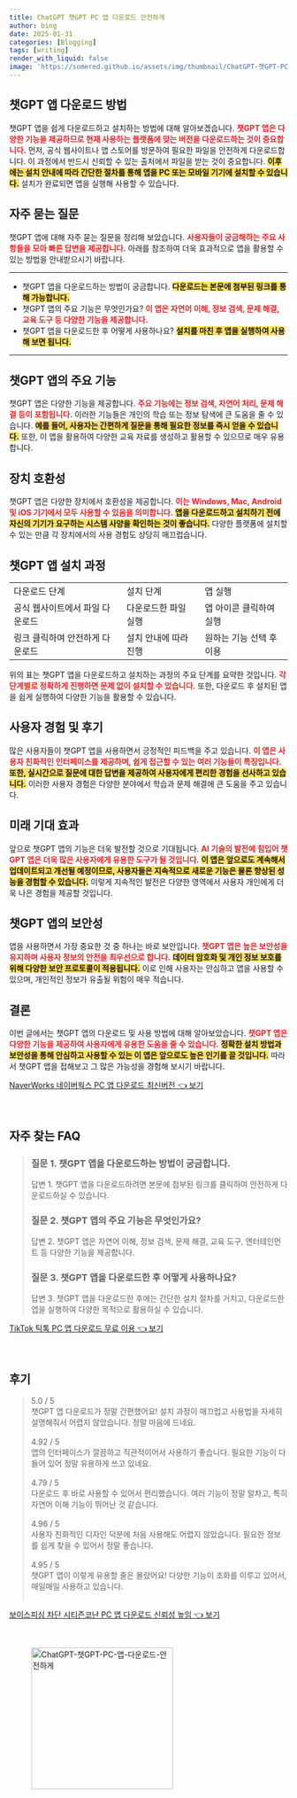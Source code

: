 ```yaml
---
title: ChatGPT 챗GPT PC 앱 다운로드 안전하게
author: bing
date: 2025-01-31
categories: [Blogging]
tags: [writing]
render_with_liquid: false
image: 'https://somered.github.io/assets/img/thumbnail/ChatGPT-챗GPT-PC-앱-다운로드-안전하게.webp'
---
```



<h2 id='챗GPT_앱_다운로드'>챗GPT 앱 다운로드 방법</h2>

<p>챗GPT 앱을 쉽게 다운로드하고 설치하는 방법에 대해 알아보겠습니다. <b><span style="color: #ee2323;">챗GPT 앱은 다양한 기능을 제공하므로 현재 사용하는 플랫폼에 맞는 버전을 다운로드하는 것이 중요합니다.</span></b> 먼저, 공식 웹사이트나 앱 스토어를 방문하여 필요한 파일을 안전하게 다운로드합니다. 이 과정에서 반드시 신뢰할 수 있는 출처에서 파일을 받는 것이 중요합니다. <b><span style="background-color: #ffe066;">이후에는 설치 안내에 따라 간단한 절차를 통해 앱을 PC 또는 모바일 기기에 설치할 수 있습니다.</span></b> 설치가 완료되면 앱을 실행해 사용할 수 있습니다.</p>

<h2 id='자주_묻는_질문'>자주 묻는 질문</h2>

<p>챗GPT 앱에 대해 자주 묻는 질문을 정리해 보았습니다. <b><span style="color: #ee2323;">사용자들이 궁금해하는 주요 사항들을 모아 빠른 답변을 제공합니다.</span></b> 아래를 참조하여 더욱 효과적으로 앱을 활용할 수 있는 방법을 안내받으시기 바랍니다.</p>

<hr />

<ul>
    <li>챗GPT 앱을 다운로드하는 방법이 궁금합니다. <b><span style="background-color: #ffe066;">다운로드는 본문에 첨부된 링크를 통해 가능합니다.</span></b></li>
    <li>챗GPT 앱의 주요 기능은 무엇인가요? <b><span style="color: #ee2323;">이 앱은 자연어 이해, 정보 검색, 문제 해결, 교육 도구 등 다양한 기능을 제공합니다.</span></b></li>
    <li>챗GPT 앱을 다운로드한 후 어떻게 사용하나요? <b><span style="background-color: #ffe066;">설치를 마친 후 앱을 실행하여 사용 해 보면 됩니다.</span></b></li>
</ul>

<hr />

<h2 id='챗GPT_앱의_주요_기능'>챗GPT 앱의 주요 기능</h2>

<p>챗GPT 앱은 다양한 기능을 제공합니다. <b><span style="color: #ee2323;">주요 기능에는 정보 검색, 자연어 처리, 문제 해결 등이 포함됩니다.</span></b> 이러한 기능들은 개인의 학습 또는 정보 탐색에 큰 도움을 줄 수 있습니다. <b><span style="background-color: #ffe066;">예를 들어, 사용자는 간편하게 질문을 통해 필요한 정보를 즉시 얻을 수 있습니다.</span></b> 또한, 이 앱을 활용하여 다양한 교육 자료를 생성하고 활용할 수 있으므로 매우 유용합니다.</p>

<h2 id='장치_호환성'>장치 호환성</h2>

<p>챗GPT 앱은 다양한 장치에서 호환성을 제공합니다. <b><span style="color: #ee2323;">이는 Windows, Mac, Android 및 iOS 기기에서 모두 사용할 수 있음을 의미합니다.</span></b> <b><span style="background-color: #ffe066;">앱을 다운로드하고 설치하기 전에 자신의 기기가 요구하는 시스템 사양을 확인하는 것이 좋습니다.</span></b> 다양한 플랫폼에 설치할 수 있는 만큼 각 장치에서의 사용 경험도 상당히 매끄럽습니다.</p>

<h2 id='챗GPT_앱_설치_과정'>챗GPT 앱 설치 과정</h2>

<table>
    <tr>
        <td>다운로드 단계</td>
        <td>설치 단계</td>
        <td>앱 실행</td>
    </tr>
    <tr>
        <td>공식 웹사이트에서 파일 다운로드</td>
        <td>다운로드한 파일 실행</td>
        <td>앱 아이콘 클릭하여 실행</td>
    </tr>
    <tr>
        <td>링크 클릭하여 안전하게 다운로드</td>
        <td>설치 안내에 따라 진행</td>
        <td>원하는 기능 선택 후 이용</td>
    </tr>
</table>

<p>위의 표는 챗GPT 앱을 다운로드하고 설치하는 과정의 주요 단계를 요약한 것입니다. <b><span style="color: #ee2323;">각 단계별로 정확하게 진행하면 문제 없이 설치할 수 있습니다.</span></b> 또한, 다운로드 후 설치된 앱을 쉽게 실행하여 다양한 기능을 활용할 수 있습니다.</p>

<h2 id='사용자_경험_및_후기'>사용자 경험 및 후기</h2>

<p>많은 사용자들이 챗GPT 앱을 사용하면서 긍정적인 피드백을 주고 있습니다. <b><span style="color: #ee2323;">이 앱은 사용자 친화적인 인터페이스를 제공하며, 쉽게 접근할 수 있는 여러 기능들이 특징입니다.</span></b> <b><span style="background-color: #ffe066;">또한, 실시간으로 질문에 대한 답변을 제공하여 사용자에게 편리한 경험을 선사하고 있습니다.</span></b> 이러한 사용자 경험은 다양한 분야에서 학습과 문제 해결에 큰 도움을 주고 있습니다.</p>

<h2 id='미래_기대_효과'>미래 기대 효과</h2>

<p>앞으로 챗GPT 앱의 기능은 더욱 발전할 것으로 기대됩니다. <b><span style="color: #ee2323;">AI 기술의 발전에 힘입어 챗GPT 앱은 더욱 많은 사용자에게 유용한 도구가 될 것입니다.</span></b> <b><span style="background-color: #ffe066;">이 앱은 앞으로도 계속해서 업데이트되고 개선될 예정이므로, 사용자들은 지속적으로 새로운 기능은 물론 향상된 성능을 경험할 수 있습니다.</span></b> 이렇게 지속적인 발전은 다양한 영역에서 사용자 개인에게 더욱 나은 경험을 제공할 것입니다.</p>

<h2 id='챗GPT_앱의_보안성'>챗GPT 앱의 보안성</h2>

<p>앱을 사용하면서 가장 중요한 것 중 하나는 바로 보안입니다. <b><span style="color: #ee2323;">챗GPT 앱은 높은 보안성을 유지하며 사용자 정보의 안전을 최우선으로 합니다.</span></b> <b><span style="background-color: #ffe066;">데이터 암호화 및 개인 정보 보호를 위해 다양한 보안 프로토콜이 적용됩니다.</span></b> 이로 인해 사용자는 안심하고 앱을 사용할 수 있으며, 개인적인 정보가 유출될 위험이 매우 적습니다.</p>

<h2 id='결론'>결론</h2>

<p>이번 글에서는 챗GPT 앱의 다운로드 및 사용 방법에 대해 알아보았습니다. <b><span style="color: #ee2323;">챗GPT 앱은 다양한 기능을 제공하여 사용자에게 유용한 도움을 줄 수 있습니다.</span></b> <b><span style="background-color: #ffe066;">정확한 설치 방법과 보안성을 통해 안심하고 사용할 수 있는 이 앱은 앞으로도 높은 인기를 끌 것입니다.</span></b> 따라서 챗GPT 앱을 접해보고 그 많은 가능성을 경험해 보시기 바랍니다.</p>


<p><a class="click-button" title="NaverWorks 네이버웍스 PC 앱 다운로드 최신버전" href="https://somered.github.io/posts/NaverWorks-%EB%84%A4%EC%9D%B4%EB%B2%84%EC%9B%8D%EC%8A%A4-PC-%EC%95%B1-%EB%8B%A4%EC%9A%B4%EB%A1%9C%EB%93%9C-%EC%B5%9C%EC%8B%A0%EB%B2%84%EC%A0%84/" rel="dofollow">NaverWorks 네이버웍스 PC 앱 다운로드 최신버전 👈 보기</a></p><br>
<h2 id='자주_찾는_FAQ'>자주 찾는 FAQ</h2>
<div itemscope="" itemtype="https://schema.org/FAQPage">
<blockquote>
<div itemscope="" itemprop="mainEntity" itemtype="https://schema.org/Question">
<h3 itemprop="name">질문 1. 챗GPT 앱을 다운로드하는 방법이 궁금합니다.</h3>
<div itemscope="" itemprop="acceptedAnswer" itemtype="https://schema.org/Answer">
<span itemprop="text">
<p>답변 1. 챗GPT 앱을 다운로드하려면 본문에 첨부된 링크를 클릭하여 안전하게 다운로드하실 수 있습니다.</p>
</span>
</div>
</div>
<div itemscope="" itemprop="mainEntity" itemtype="https://schema.org/Question">
<h3 itemprop="name">질문 2. 챗GPT 앱의 주요 기능은 무엇인가요?</h3>
<div itemscope="" itemprop="acceptedAnswer" itemtype="https://schema.org/Answer">
<span itemprop="text">
<p>답변 2. 챗GPT 앱은 자연어 이해, 정보 검색, 문제 해결, 교육 도구, 엔터테인먼트 등 다양한 기능을 제공합니다.</p>
</span>
</div>
</div>
<div itemscope="" itemprop="mainEntity" itemtype="https://schema.org/Question">
<h3 itemprop="name">질문 3. 챗GPT 앱을 다운로드한 후 어떻게 사용하나요?</h3>
<div itemscope="" itemprop="acceptedAnswer" itemtype="https://schema.org/Answer">
<span itemprop="text">
<p>답변 3. 챗GPT 앱을 다운로드한 후에는 간단한 설치 절차를 거치고, 다운로드한 앱을 실행하여 다양한 목적으로 활용하실 수 있습니다.</p>
</span>
</div>
</div>
</blockquote>
</div>
<p><a class="click-button" title="TikTok 틱톡 PC 앱 다운로드 무료 이용" href="https://somered.github.io/posts/TikTok-%ED%8B%B1%ED%86%A1-PC-%EC%95%B1-%EB%8B%A4%EC%9A%B4%EB%A1%9C%EB%93%9C-%EB%AC%B4%EB%A3%8C-%EC%9D%B4%EC%9A%A9/" rel="dofollow">TikTok 틱톡 PC 앱 다운로드 무료 이용 👈 보기</a></p><br>
<h2 id='후기'>후기</h2>
<div itemscope itemtype="https://schema.org/Product">
  <blockquote>
  <div itemprop="review" itemscope itemtype="https://schema.org/Review">
      <div itemprop="reviewRating" itemscope itemtype="https://schema.org/Rating"> <span itemprop="ratingValue">5.0</span> / <span itemprop="bestRating">5</span> </div>
      <span itemprop="reviewBody">챗GPT 앱 다운로드가 정말 간편했어요! 설치 과정이 매끄럽고 사용법을 자세히 설명해줘서 어렵지 않았습니다. 정말 마음에 드네요.</span>
  </div>
  <br>
  <div itemprop="review" itemscope itemtype="https://schema.org/Review">
      <div itemprop="reviewRating" itemscope itemtype="https://schema.org/Rating"> <span itemprop="ratingValue">4.92</span> / <span itemprop="bestRating">5</span> </div>
      <span itemprop="reviewBody">앱의 인터페이스가 깔끔하고 직관적이어서 사용하기 좋습니다. 필요한 기능이 다 들어 있어 정말 유용하게 쓰고 있네요.</span>
  </div>
  <br>
  <div itemprop="review" itemscope itemtype="https://schema.org/Review">
      <div itemprop="reviewRating" itemscope itemtype="https://schema.org/Rating"> <span itemprop="ratingValue">4.79</span> / <span itemprop="bestRating">5</span> </div>
      <span itemprop="reviewBody">다운로드 후 바로 사용할 수 있어서 편리했습니다. 여러 기능이 정말 알차고, 특히 자연어 이해 기능이 뛰어난 것 같습니다.</span>
  </div>
  <br>
  <div itemprop="review" itemscope itemtype="https://schema.org/Review">
      <div itemprop="reviewRating" itemscope itemtype="https://schema.org/Rating"> <span itemprop="ratingValue">4.96</span> / <span itemprop="bestRating">5</span> </div>
      <span itemprop="reviewBody">사용자 친화적인 디자인 덕분에 처음 사용해도 어렵지 않았습니다. 필요한 정보를 쉽게 찾을 수 있어서 정말 좋습니다.</span>
  </div>
  <br>
  <div itemprop="review" itemscope itemtype="https://schema.org/Review">
      <div itemprop="reviewRating" itemscope itemtype="https://schema.org/Rating"> <span itemprop="ratingValue">4.95</span> / <span itemprop="bestRating">5</span> </div>
      <span itemprop="reviewBody">챗GPT 앱이 이렇게 유용할 줄은 몰랐어요! 다양한 기능이 조화를 이루고 있어서, 매일매일 사용하고 있습니다.</span>
  </div>
  <br>
  </blockquote>
</div>
<p><a class="click-button" title="보이스피싱 차단 시티즌코난 PC 앱 다운로드 신뢰성 높임" href="https://somered.github.io/posts/%EB%B3%B4%EC%9D%B4%EC%8A%A4%ED%94%BC%EC%8B%B1-%EC%B0%A8%EB%8B%A8-%EC%8B%9C%ED%8B%B0%EC%A6%8C%EC%BD%94%EB%82%9C-PC-%EC%95%B1-%EB%8B%A4%EC%9A%B4%EB%A1%9C%EB%93%9C-%EC%8B%A0%EB%A2%B0%EC%84%B1-%EB%86%92%EC%9E%84/" rel="dofollow">보이스피싱 차단 시티즌코난 PC 앱 다운로드 신뢰성 높임 👈 보기</a></p><br>
<figure class="image"><img src="https://somered.github.io/assets/img/thumbnail/ChatGPT-챗GPT-PC-앱-다운로드-안전하게.webp" alt="ChatGPT-챗GPT-PC-앱-다운로드-안전하게" width="256" height="256"></figure>